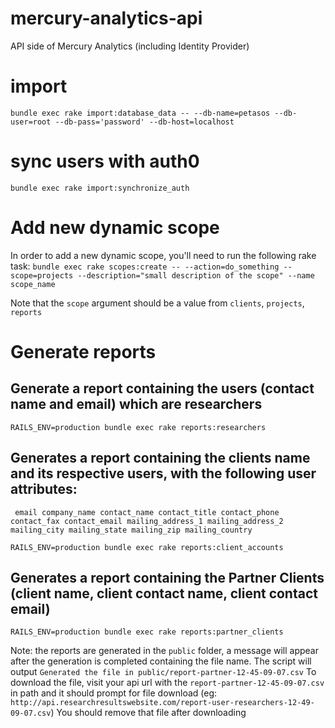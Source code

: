 # mercury-analytics-api
API side of Mercury Analytics (including Identity Provider)

# import 
`bundle exec rake import:database_data -- --db-name=petasos --db-user=root --db-pass='password' --db-host=localhost`

# sync users with auth0
`bundle exec rake import:synchronize_auth`


# Add new dynamic scope
In order to add a new dynamic scope, you'll need to run the following rake task:
`bundle exec rake scopes:create -- --action=do_something --scope=projects --description="small description of the scope" --name scope_name`

Note that the `scope` argument should be a value from `clients`, `projects`, `reports`


# Generate reports
## Generate a report containing the users (contact name and email) which are researchers
`RAILS_ENV=production bundle exec rake reports:researchers`

## Generates a report containing the clients name and its respective users, with the following user attributes:
` email company_name contact_name contact_title contact_phone contact_fax contact_email mailing_address_1 mailing_address_2 mailing_city mailing_state mailing_zip mailing_country`

`RAILS_ENV=production bundle exec rake reports:client_accounts`

## Generates a report containing the Partner Clients (client name, client contact name, client contact email)

`RAILS_ENV=production bundle exec rake reports:partner_clients`

Note: the reports are generated in the `public` folder, a message will appear after the generation is completed containing the file name.
The script will output `Generated the file in public/report-partner-12-45-09-07.csv`
To download the file, visit your api url with the `report-partner-12-45-09-07.csv` in path and it should prompt for file download (eg: `http://api.researchresultswebsite.com/report-user-researchers-12-49-09-07.csv`)
You should remove that file after downloading
